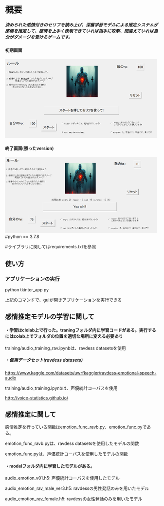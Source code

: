 # 概要

##### 決められた感情付きのセリフを読み上げ、深層学習モデルによる推定システムが感情を推定して、感情を上手く表現できていれば相手に攻撃、間違えていれば自分がダメージを受けるゲームです。


#### 初期画面

<img src="fig1.png" width="500">


#### 終了画面(勝ったversion)

<img src="fig2.png" width="500">
#python == 3.7.8

#ライブラリに関してはrequirements.txtを参照

## 使い方

### アプリケーションの実行

python tkinter_app.py

上記のコマンドで、guiが開きアプリケーションを実行できる


## 感情推定モデルの学習に関して

#### ・学習はclolab上で行った。traningフォルダ内に学習コードがある。実行するにはcolab上でフォルダの位置を適切な場所に変える必要あり

training/audio_training_rav.ipynbは、ravdess datasetsを使用

##### ・使用データセット(ravdess datasets)

https://www.kaggle.com/datasets/uwrfkaggler/ravdess-emotional-speech-audio

training/audio_training.ipynbは、声優統計コーパスを使用

http://voice-statistics.github.io/


## 感情推定に関して

感情推定を行っている関数はemotion_func_ravb.py、emotion_func.pyである。

emotion_func_ravb.pyは、ravdess datasetsを使用したモデルの関数

emotion_func.pyは、声優統計コーパスを使用したモデルの関数


#### ・modelフォルダ内に学習したモデルがある。

audio_emotion_v01.h5: 声優統計コーパスを使用したモデル

audio_emotion_rav_male_ver3.h5: ravdessの男性発話のみを用いたモデル

audio_emotion_rav_female.h5: ravdessの女性発話のみを用いたモデル
